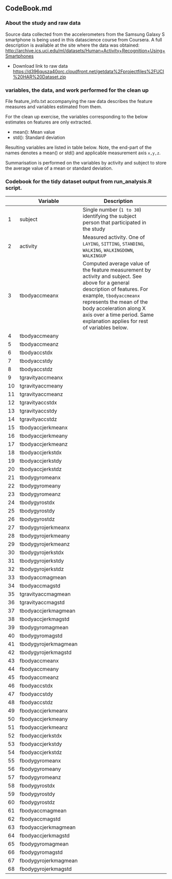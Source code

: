 ## CodeBook.md

### About the study and raw data
Source data collected from the accelerometers from the Samsung Galaxy S smartphone is being used in this datascience course from Coursera. A full description is available at the site where the data was obtained: 
http://archive.ics.uci.edu/ml/datasets/Human+Activity+Recognition+Using+Smartphones 

* Download link to raw data
https://d396qusza40orc.cloudfront.net/getdata%2Fprojectfiles%2FUCI%20HAR%20Dataset.zip 

 
###  variables, the data, and work performed for the clean up
File feature_info.txt accompanying the raw data describes the feature measures and variables estimated from them.

For the clean up exercise, the variables corresponding to the below estimates on features are only extracted.
* mean(): Mean value  
* std(): Standard deviation

Resulting variables are listed in table below. Note, the end-part of the names denotes a mean() or std() and applicable measurement axis `x,y,z`. 

Summarisation is performed on the variables by activity and subject to store the average value of a mean or standard deviation.

### Codebook for the tidy dataset output from run_analysis.R script.

|    | Variable             | Description  |  |   |
|----|----------------------|-------|---|---|
| 1  | subject              | Single number (`1 to 30`) identifying the subject person that participated in the study|  |   |
| 2  | activity             | Measured activity. One of `LAYING`, `SITTING`, `STANDING`, `WALKING`, `WALKINGDOWN`, `WALKINGUP`  |   |   |
| 3  | tbodyaccmeanx        | Computed average value of the feature measurement by activity and subject. See above for a general description of features. For example, `tbodyaccmeanx` represents the mean of the body acceleration along X axis over a time period. Same explanation applies for rest of variables below.  |   |   |
| 4  | tbodyaccmeany        |    |   |   |
| 5  | tbodyaccmeanz        |    |   |   |
| 6  | tbodyaccstdx         |    |   |   |
| 7  | tbodyaccstdy         |    |   |   |
| 8  | tbodyaccstdz         |    |   |   |
| 9  | tgravityaccmeanx     |    |   |   |
| 10 | tgravityaccmeany     |    |   |   |
| 11 | tgravityaccmeanz     |    |   |   |
| 12 | tgravityaccstdx      |    |   |   |
| 13 | tgravityaccstdy      |    |   |   |
| 14 | tgravityaccstdz      |    |   |   |
| 15 | tbodyaccjerkmeanx    |    |   |   |
| 16 | tbodyaccjerkmeany    |    |   |   |
| 17 | tbodyaccjerkmeanz    |    |   |   |
| 18 | tbodyaccjerkstdx     |    |   |   |
| 19 | tbodyaccjerkstdy     |    |   |   |
| 20 | tbodyaccjerkstdz     |    |   |   |
| 21 | tbodygyromeanx       |    |   |   |
| 22 | tbodygyromeany       |    |   |   |
| 23 | tbodygyromeanz       |    |   |   |
| 24 | tbodygyrostdx        |    |   |   |
| 25 | tbodygyrostdy        |    |   |   |
| 26 | tbodygyrostdz        |    |   |   |
| 27 | tbodygyrojerkmeanx   |    |   |   |
| 28 | tbodygyrojerkmeany   |    |   |   |
| 29 | tbodygyrojerkmeanz   |    |   |   |
| 30 | tbodygyrojerkstdx    |    |   |   |
| 31 | tbodygyrojerkstdy    |    |   |   |
| 32 | tbodygyrojerkstdz    |    |   |   |
| 33 | tbodyaccmagmean      |    |   |   |
| 34 | tbodyaccmagstd       |    |   |   |
| 35 | tgravityaccmagmean   |    |   |   |
| 36 | tgravityaccmagstd    |    |   |   |
| 37 | tbodyaccjerkmagmean  |    |   |   |
| 38 | tbodyaccjerkmagstd   |    |   |   |
| 39 | tbodygyromagmean     |    |   |   |
| 40 | tbodygyromagstd      |    |   |   |
| 41 | tbodygyrojerkmagmean |    |   |   |
| 42 | tbodygyrojerkmagstd  |    |   |   |
| 43 | fbodyaccmeanx        |    |   |   |
| 44 | fbodyaccmeany        |    |   |   |
| 45 | fbodyaccmeanz        |    |   |   |
| 46 | fbodyaccstdx         |    |   |   |
| 47 | fbodyaccstdy         |    |   |   |
| 48 | fbodyaccstdz         |    |   |   |
| 49 | fbodyaccjerkmeanx    |    |   |   |
| 50 | fbodyaccjerkmeany    |    |   |   |
| 51 | fbodyaccjerkmeanz    |    |   |   |
| 52 | fbodyaccjerkstdx     |    |   |   |
| 53 | fbodyaccjerkstdy     |    |   |   |
| 54 | fbodyaccjerkstdz     |    |   |   |
| 55 | fbodygyromeanx       |    |   |   |
| 56 | fbodygyromeany       |    |   |   |
| 57 | fbodygyromeanz       |    |   |   |
| 58 | fbodygyrostdx        |    |   |   |
| 59 | fbodygyrostdy        |    |   |   |
| 60 | fbodygyrostdz        |    |   |   |
| 61 | fbodyaccmagmean      |    |   |   |
| 62 | fbodyaccmagstd       |    |   |   |
| 63 | fbodyaccjerkmagmean  |    |   |   |
| 64 | fbodyaccjerkmagstd   |    |   |   |
| 65 | fbodygyromagmean     |    |   |   |
| 66 | fbodygyromagstd      |    |   |   |
| 67 | fbodygyrojerkmagmean |    |   |   |
| 68 | fbodygyrojerkmagstd  |    |   |   |
